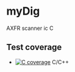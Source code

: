 # myDig

AXFR scanner ic C

## Test coverage

- [![C coverage](https://s-media-cache-ak0.pinimg.com/originals/b4/de/5e/b4de5eed9a1b876200006f9895b70d44.jpg)](https://mskwarek.gitlab.io/myDig) C/C++

